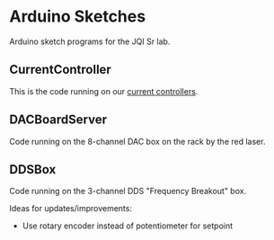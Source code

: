 # Arduino Sketches

Arduino sketch programs for the JQI Sr lab.

## CurrentController

This is the code running on our [current controllers](https://jqi-wiki.physics.umd.edu/d/documentation/electronics/current_controller).

## DACBoardServer

Code running on the 8-channel DAC box on the rack by the red laser.

## DDSBox

Code running on the 3-channel DDS "Frequency Breakout" box.

Ideas for updates/improvements:

* Use rotary encoder instead of potentiometer for setpoint
